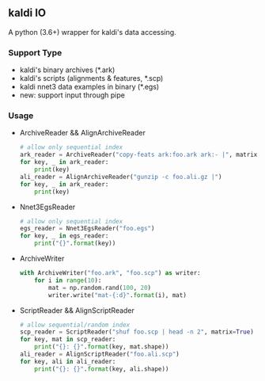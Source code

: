 ## kaldi IO

A python (3.6+) wrapper for kaldi's data accessing.

### Support Type

* kaldi's binary archives (*.ark)
* kaldi's scripts (alignments & features, *.scp)
* kaldi nnet3 data examples in binary (*.egs)
* new: support input through pipe

### Usage

* ArchiveReader && AlignArchiveReader
    ```python
    # allow only sequential index
    ark_reader = ArchiveReader("copy-feats ark:foo.ark ark:- |", matrix=True)
    for key, _ in ark_reader:
        print(key)
    ali_reader = AlignArchiveReader("gunzip -c foo.ali.gz |")
    for key, _ in ark_reader:
        print(key)
    ```

* Nnet3EgsReader
    ```python
    # allow only sequential index
    egs_reader = Nnet3EgsReader("foo.egs")
    for key, _ in egs_reader:
        print("{}".format(key))
    ```

* ArchiveWriter
    ```python
    with ArchiveWriter("foo.ark", "foo.scp") as writer:
        for i in range(10):
            mat = np.random.rand(100, 20)
            writer.write("mat-{:d}".format(i), mat)
    ```

* ScriptReader && AlignScriptReader
    ```python
    # allow sequential/random index
    scp_reader = ScriptReader("shuf foo.scp | head -n 2", matrix=True)
    for key, mat in scp_reader:
        print("{}: {}".format(key, mat.shape))
    ali_reader = AlignScriptReader("foo.ali.scp")
    for key, ali in ali_reader:
        print("{}: {}".format(key, ali.shape))
    ```
